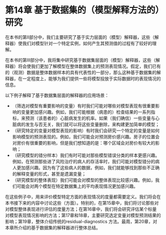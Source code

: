 # 第14章 基于数据集的（模型解释方法的）研究

在本书的第II部分中，我们主要研究了基于实力层面的（模型）解释器，这些（解释器）使我们对模型针对一个特定实例，如何产生其预测值的过程有了较好的理解。

在本书的第III部分中，我将集中研究基于数据集层面的（模型）解释器，这些（解释器）将会使我们更加了解模型在整体数据集上的预测表现情况。假定，我们已有的（观测）数据是整体数据样本的具有代表性的一部分，那么这种基于数据集的解释器，在一定程度上，能够为我们提供一些将模型投放于实际数据时的表现情况的信息。

以下例子解释了基于数据集层面的解释器的应用场景：

* （筛选对模型有重要影响的变量）有时我们可能对哪些对模型表现有很重要影响的变量更加感兴趣。例如，我们可能根据（病患的）检查结果的一系列指标，来预测（该患者的）心脏病发生的机率。如果（我们确信）一些变量与心脏病的发生与否无关，我们就可以将这些变量删除，来构建更加简单的模型；
* （研究特定的变量对模型表现的影响）有时我们会研究一个特定的变量是如何影响模型的预测表现的。例如，我们可能会对预测房价感兴趣。房子的位置会对房价有很重要的影响，但是我们想知道的是：哪个区域会对房价有较大的影响；
* （研究模型的错分样本）我们有时可能对那些模型错误分类的样本更感兴趣。例如，在预测那些进了风险治疗的病人的存活率时，我们可能对模型错分的病人更加感兴趣。因为有了这些病人的数据，例如，我们就能够找到那些不正确的解释变量的形式，甚至是遗漏变量；
* （研究模型的整体表现）我们可能会对模型的整体表现比较感兴趣。例如，我们可能会对两个模型在特定数据集上的平均表现情况更加感兴趣。

在这些例子中，用来评价模型特定方面的表现情况的度量都需要定义。我们将会在本书接下来的内容中讨论这些（方面）。特别的，在第15章中，我们将讨论那些对对模型整体表现进行评估的度量方法；在第16章中，我们将会研究评估某个标量对模型表现情况影响的方法；第17章和18章，主要研究选定变量对模型预测结果的影响；第19章，整体介绍传统的residual-diagnostics 方法。最周，第20章，对本章所介绍的基于数据集的解释器进行整体总结。



